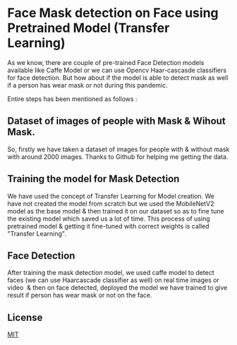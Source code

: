 # Face Mask detection on Face using Pretrained Model (Transfer Learning)

As we know, there are couple of pre-trained Face Detection models available like Caffe Model or we can use Opencv Haar-cascasde classifiers for face detection. But how about if the model is able to detect mask as well if a person has wear mask or not during this pandemic.

Entire steps has been mentioned as follows :
## Dataset of images of people with Mask & Wihout Mask.
So, firstly we have taken a dataset of images for people with & without mask with around 2000 images. Thanks to Github for helping me getting the data.

## Training the model for Mask Detection
We have used the concept of Transfer Learning for Model creation. We have not created the model from scratch but we used the MobileNetV2 model as the base model & then trained it on our dataset so as to fine tune the existing model which saved us a lot of time. This process of using pretrained model & getting it fine-tuned with correct weights is called "Transfer Learning". 

## Face Detection
After training the mask detection model, we used caffe model to detect faces (we can use Haarcascade classifier as well) on real time images or video  & then on face detected, deployed the model we have trained to give result if person has wear mask or not on the face.

## License
[MIT](https://choosealicense.com/licenses/mit/)
